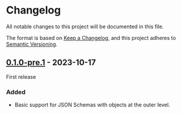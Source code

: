 # Changelog

All notable changes to this project will be documented in this file.

The format is based on [Keep a Changelog](https://keepachangelog.com/en/1.0.0/),
and this project adheres to [Semantic Versioning](https://semver.org/spec/v2.0.0.html).

## [0.1.0-pre.1] - 2023-10-17

First release

### Added

- Basic support for JSON Schemas with objects at the outer level.

[Unreleased]: https://github.com/florenzen/JsonSchemaProvider/compare/v0.1.0-pre.1...HEAD
[0.1.0-pre.1]: https://github.com/florenzen/JsonSchemaProvider/releases/tag/v0.1.0-pre.1
